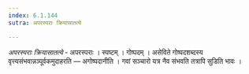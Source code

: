 ```yaml
---
index: 6.1.144
sutra: अपरस्पराः क्रियासातत्ये

---
```

_अपरस्पराः क्रियासातत्ये_ - अपरस्पराः । स्पष्टम् । गोष्पदम् । असेविते गोष्पदशब्दस्य वृत्त्यसंभवान्नञ्पूर्वकमुदाहरति — अगोष्पदानीति । गवां सञ्चारो यत्र नैव संभवति तत्रापि सुडिति भावः । 